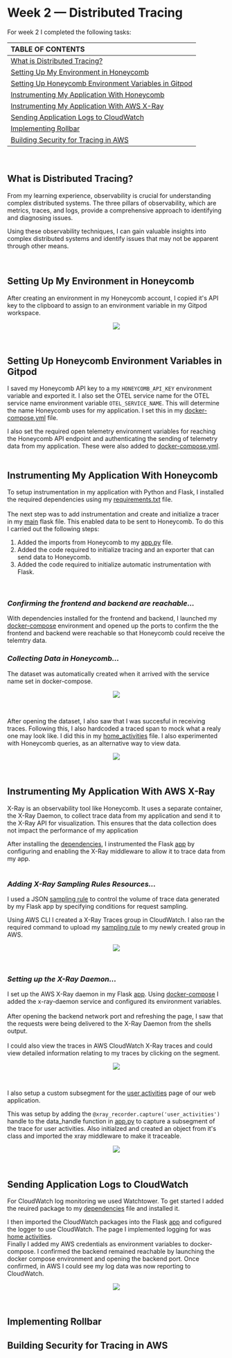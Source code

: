 # Week 2 — Distributed Tracing

For week 2 I completed the following tasks:

| TABLE OF CONTENTS |
| :-------------- |
| [What is Distributed Tracing?](#what-is-distributed-tracing) |
| [Setting Up My Environment in Honeycomb](#setting-up-my-environment-in-honeycomb) |
| [Setting Up Honeycomb Environment Variables in Gitpod](#setting-up-honeycomb-environment-variables-in-gitpod) |
| [Instrumenting My Application With Honeycomb](#instrumenting-my-application-with-honeycomb) |
| [Instrumenting My Application With AWS X-Ray](#instrumenting-my-application-with-aws-x-ray) |
| [Sending Application Logs to CloudWatch](#sending-application-logs-to-cloudwatch) |
| [Implementing Rollbar](#implementing-rollbar) |
| [Building Security for Tracing in AWS](#building-security-for-tracing-in-aws) |

<br>

## What is Distributed Tracing?

<p>From my learning experience, observability is crucial for understanding complex distributed systems. The three pillars of observability, which are metrics, traces, and logs, provide a comprehensive approach to identifying and diagnosing issues.<p> 
  
<p>Using these observability techniques, I can gain valuable insights into complex distributed systems and identify issues that may not be apparent through other means.<p>

<br>

## Setting Up My Environment in Honeycomb
  
After creating an environment in my Honeycomb account, I copied it's API key to the clipboard to assign to an environment variable in my Gitpod workspace. 

<p align="center">
<img src="assets/environment-created.png" >
</p>
<br>

## Setting Up Honeycomb Environment Variables in Gitpod

I saved my Honeycomb API key to a my `HONEYCOMB_API_KEY` environment variable and exported it. I also set the OTEL service name for the OTEL service name environment variable `OTEL_SERVICE_NAME`. This will determine the name Honeycomb uses for my application. I set this in my [docker-compose.yml](../docker-compose.yml) file.
<br>

I also set the required open telemetry environment variables for reaching the Honeycomb API endpoint and authenticating the sending of telemetry data from my application. These were also added to [docker-compose.yml](../docker-compose.yml).
<br>
<br>

## Instrumenting My Application With Honeycomb

To setup instrumentation in my application with Python and Flask, I installed the required dependencies using my [requirements.txt](../backend-flask/requirements.txt) file.
<br>
<br>
The next step was to add instrumentation and create and initialize a tracer in my [main](../backend-flask/app.py) flask file. This enabled data to be sent to Honeycomb. To do this I carried out the following steps:

1. Added the imports from Honeycomb to my [app.py](../backend-flask/app.py) file.
2. Added the code required to initialize tracing and an exporter that can send data to Honeycomb.
3. Added the code required to initialize automatic instrumentation with Flask.

<br>

### ***Confirming the frontend and backend are reachable...***

With dependencies installed for the frontend and backend, I launched my [docker-compose](../docker-compose.yml) environment and opened up the ports to confirm the the frontend and backend were reachable so that Honeycomb could receive the telemtry data. 

### ***Collecting Data in Honeycomb...***

The dataset was automatically created when it arrived with the service name set in docker-compose. 

<p align="center">
<img src="assets/honeycomb-dataset.png" >
</p>
<br>

After opening the dataset, I also saw that I was succesful in receiving traces. Following this, I also hardcoded a traced span to mock what a realy one may look like. I did this in my [home_activities](../backend-flask/services/home_activities.py) file. I also experimented with Honeycomb queries, as an alternative way to view data. 

<p align="center">
<img src="assets/honeycomb-mockdata-span.png" >
</p>
<br>

## Instrumenting My Application With AWS X-Ray

X-Ray is an observability tool like Honeycomb. It uses a separate container, the X-Ray Daemon, to collect trace data from my application and send it to the X-Ray API for visualization. This ensures that the data collection does not impact the performance of my application
<br>
  
After installing the [dependencies](../backend-flask/requirements.txt), I instrumented the Flask [app](../backend-flask/app.py) by configuring and enabling the X-Ray middleware to allow it to trace data from my app. 
<br>
<br>

### ***Adding X-Ray Sampling Rules Resources...***

I used a JSON [sampling rule](../aws/json/xray.json) to control the volume of trace data generated by my Flask app by specifying conditions for request sampling.

Using AWS CLI I created a X-Ray Traces group in CloudWatch. I also ran the required command to upload my [sampling rule](../aws/json/xray.json) to my newly created group in AWS. 

<p align="center">
<img src="assets/aws-xray-sampling-rule.png" >
</p>
<br>

### ***Setting up the X-Ray Daemon...***

I set up the AWS X-Ray daemon in my Flask [app](../backend-flask/app.py). Using [docker-compose](../docker-compose.yml) I added the x-ray-daemon service and configured its environment variables.
<br>
<br>
After opening the backend network port and refreshing the page, I saw that the requests were being delivered to the X-Ray Daemon from the shells output. 
<br>
<br>
I could also view the traces in AWS CloudWatch X-Ray traces and could view detailed information relating to my traces by clicking on the segment.

<p align="center">
<img src="assets/aws-xray-api-traces-part2.png" >
</p>
<br>

I also setup a custom subsegment for the [user activities](../backend-flask/services/user_activities.py) page of our web application. 

This was setup by adding the `@xray_recorder.capture('user_activities')` handle to the data_handle function in [app.py](../backend-flask/app.py) to capture a subsegment of the trace for user activities. Also initialzed and created an object from it's class and imported the xray middleware to make it traceable. 

<p align="center">
<img src="assets/aws-xray-mock-data-trace.png" >
</p>
<br>

## Sending Application Logs to CloudWatch

For CloudWatch log monitoring we used Watchtower. To get started I added the reuired package to my [dependencies](../backend-flask/requirements.txt) file and installed it. 

I then imported the CloudWatch packages into the Flask [app](../backend-flask/app.py) and cofigured the logger to use CloudWatch. The page I implemented logging for was [home activities](../backend-flask/services/home_activities.py). 
<br>
Finally I added my AWS credentials as environment variables to docker-compose. I confirmed the backend remained reachable by launching the docker compose environment and opening the backend port. Once confirmed, in AWS I could see my log data was now reporting to CloudWatch.  

<p align="center">
<img src="assets/cloudwatch-log-events.png" >
</p>
<br>


## Implementing Rollbar

## Building Security for Tracing in AWS


